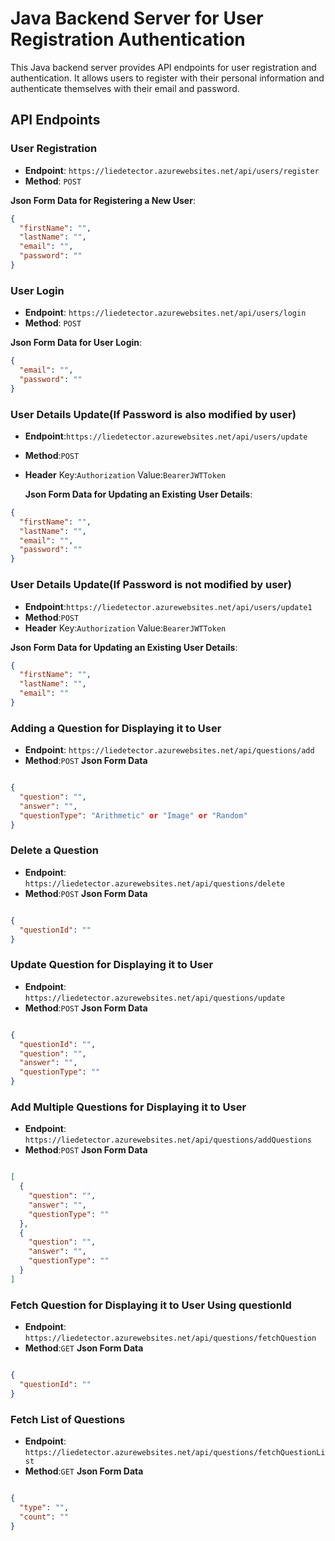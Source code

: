 # Java Backend Server for User Registration Authentication

This Java backend server provides API endpoints for user registration and authentication. It allows users to register with their personal information and authenticate themselves with their email and password.

## API Endpoints

### User Registration

- **Endpoint**: `https://liedetector.azurewebsites.net/api/users/register`
- **Method**: `POST`

**Json Form Data for Registering a New User**:

```json
{
  "firstName": "",
  "lastName": "",
  "email": "",
  "password": ""
}
```

### User Login

- **Endpoint**: `https://liedetector.azurewebsites.net/api/users/login`
- **Method**: `POST`

**Json Form Data for User Login**:

```json
{
  "email": "",
  "password": ""
}
```

### User Details Update(If Password is also modified by user)

- **Endpoint**:`https://liedetector.azurewebsites.net/api/users/update`
- **Method**:`POST`
- **Header** Key:`Authorization` Value:`BearerJWTToken`

  **Json Form Data for Updating an Existing User Details**:

```json
{
  "firstName": "",
  "lastName": "",
  "email": "",
  "password": ""
}
```

### User Details Update(If Password is not modified by user)

- **Endpoint**:`https://liedetector.azurewebsites.net/api/users/update1`
- **Method**:`POST`
- **Header** Key:`Authorization` Value:`BearerJWTToken`

**Json Form Data for Updating an Existing User Details**:

```json
{
  "firstName": "",
  "lastName": "",
  "email": ""
}
```

### Adding a Question for Displaying it to User
- **Endpoint**: `https://liedetector.azurewebsites.net/api/questions/add`
- **Method**:`POST`
  **Json Form Data**
```json

{
  "question": "",
  "answer": "",
  "questionType": "Arithmetic" or "Image" or "Random"
}

```

### Delete a Question
- **Endpoint**: `https://liedetector.azurewebsites.net/api/questions/delete`
- **Method**:`POST`
  **Json Form Data**
```json

{
  "questionId": ""
}

```
### Update Question  for Displaying it to User
- **Endpoint**: `https://liedetector.azurewebsites.net/api/questions/update`
- **Method**:`POST`
  **Json Form Data**
```json

{
  "questionId": "",
  "question": "",
  "answer": "",
  "questionType": ""
}

```
### Add Multiple Questions  for Displaying it to User
- **Endpoint**: `https://liedetector.azurewebsites.net/api/questions/addQuestions`
- **Method**:`POST`
  **Json Form Data**
```json

[
  {
    "question": "",
    "answer": "",
    "questionType": ""
  },
  {
    "question": "",
    "answer": "",
    "questionType": ""
  }
]

```

### Fetch Question   for Displaying it to User Using questionId
- **Endpoint**: `https://liedetector.azurewebsites.net/api/questions/fetchQuestion`
- **Method**:`GET`
  **Json Form Data**
```json

{
  "questionId": ""
}

```
### Fetch List of Questions
- **Endpoint**: `https://liedetector.azurewebsites.net/api/questions/fetchQuestionList`
- **Method**:`GET`
  **Json Form Data**
```json

{
  "type": "",
  "count": ""
}

```
